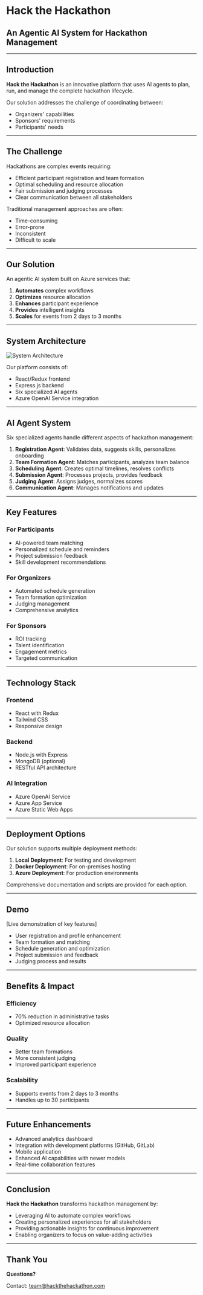 # Hack the Hackathon
## An Agentic AI System for Hackathon Management

---

## Introduction

**Hack the Hackathon** is an innovative platform that uses AI agents to plan, run, and manage the complete hackathon lifecycle.

Our solution addresses the challenge of coordinating between:
- Organizers' capabilities
- Sponsors' requirements
- Participants' needs

---

## The Challenge

Hackathons are complex events requiring:

- Efficient participant registration and team formation
- Optimal scheduling and resource allocation
- Fair submission and judging processes
- Clear communication between all stakeholders

Traditional management approaches are often:
- Time-consuming
- Error-prone
- Inconsistent
- Difficult to scale

---

## Our Solution

An agentic AI system built on Azure services that:

1. **Automates** complex workflows
2. **Optimizes** resource allocation
3. **Enhances** participant experience
4. **Provides** intelligent insights
5. **Scales** for events from 2 days to 3 months

---

## System Architecture

![System Architecture](system_architecture_diagram.png)

Our platform consists of:
- React/Redux frontend
- Express.js backend
- Six specialized AI agents
- Azure OpenAI Service integration

---

## AI Agent System

Six specialized agents handle different aspects of hackathon management:

1. **Registration Agent**: Validates data, suggests skills, personalizes onboarding
2. **Team Formation Agent**: Matches participants, analyzes team balance
3. **Scheduling Agent**: Creates optimal timelines, resolves conflicts
4. **Submission Agent**: Processes projects, provides feedback
5. **Judging Agent**: Assigns judges, normalizes scores
6. **Communication Agent**: Manages notifications and updates

---

## Key Features

### For Participants
- AI-powered team matching
- Personalized schedule and reminders
- Project submission feedback
- Skill development recommendations

### For Organizers
- Automated schedule generation
- Team formation optimization
- Judging management
- Comprehensive analytics

### For Sponsors
- ROI tracking
- Talent identification
- Engagement metrics
- Targeted communication

---

## Technology Stack

### Frontend
- React with Redux
- Tailwind CSS
- Responsive design

### Backend
- Node.js with Express
- MongoDB (optional)
- RESTful API architecture

### AI Integration
- Azure OpenAI Service
- Azure App Service
- Azure Static Web Apps

---

## Deployment Options

Our solution supports multiple deployment methods:

1. **Local Deployment**: For testing and development
2. **Docker Deployment**: For on-premises hosting
3. **Azure Deployment**: For production environments

Comprehensive documentation and scripts are provided for each option.

---

## Demo

[Live demonstration of key features]

- User registration and profile enhancement
- Team formation and matching
- Schedule generation and optimization
- Project submission and feedback
- Judging process and results

---

## Benefits & Impact

### Efficiency
- 70% reduction in administrative tasks
- Optimized resource allocation

### Quality
- Better team formations
- More consistent judging
- Improved participant experience

### Scalability
- Supports events from 2 days to 3 months
- Handles up to 30 participants

---

## Future Enhancements

- Advanced analytics dashboard
- Integration with development platforms (GitHub, GitLab)
- Mobile application
- Enhanced AI capabilities with newer models
- Real-time collaboration features

---

## Conclusion

**Hack the Hackathon** transforms hackathon management by:

- Leveraging AI to automate complex workflows
- Creating personalized experiences for all stakeholders
- Providing actionable insights for continuous improvement
- Enabling organizers to focus on value-adding activities

---

## Thank You

**Questions?**

Contact: team@hackthehackathon.com
